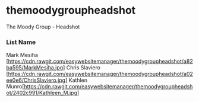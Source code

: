 # themoodygroupheadshot
The Moody Group - Headshot

### List Name ###
Mark Mesiha [https://cdn.rawgit.com/easywebsitemanager/themoodygroupheadshot/a82ba595/MarkMesiha.jpg]
Chris Slaviero [https://cdn.rawgit.com/easywebsitemanager/themoodygroupheadshot/a02ee0e6/ChrisSlaviero.jpg]
Kathlen Munro[https://cdn.rawgit.com/easywebsitemanager/themoodygroupheadshot/2402c991/Kathleen_M.jpg]